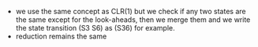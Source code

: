 - we use the same concept as CLR(1) but we check if any two states are the same except for the look-aheads, then we merge them and we write the state transition (S3 S6) as (S36) for example. 
- reduction remains the same